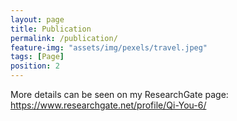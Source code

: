 ```yaml
---
layout: page
title: Publication
permalink: /publication/
feature-img: "assets/img/pexels/travel.jpeg"
tags: [Page]
position: 2
---
```

More details can be seen on my ResearchGate page: 
            https://www.researchgate.net/profile/Qi-You-6/
